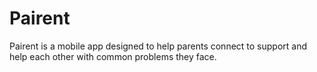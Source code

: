 # Pairent
Pairent is a mobile app designed to help parents connect to support and help each other with common problems they face. 

